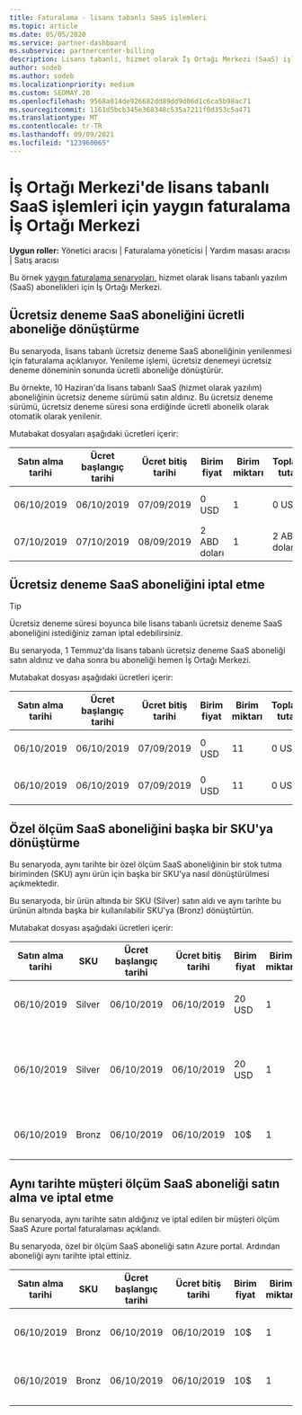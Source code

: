 ```yaml
---
title: Faturalama - lisans tabanlı SaaS işlemleri
ms.topic: article
ms.date: 05/05/2020
ms.service: partner-dashboard
ms.subservice: partnercenter-billing
description: Lisans tabanlı, hizmet olarak İş Ortağı Merkezi (SaaS) işlemleri için yaygın faturalama senaryoları hakkında bilgi alın.
author: sodeb
ms.author: sodeb
ms.localizationpriority: medium
ms.custom: SEOMAY.20
ms.openlocfilehash: 9568a014de926682dd89dd9d06d1c6ca5b98ac71
ms.sourcegitcommit: 1161d5bcb345e368348c535a7211f0d353c5a471
ms.translationtype: MT
ms.contentlocale: tr-TR
ms.lasthandoff: 09/09/2021
ms.locfileid: "123960065"
---
```

# <a name="common-billing-scenarios-for-license-based-saas-transactions-in-partner-center"></a>İş Ortağı Merkezi'de lisans tabanlı SaaS işlemleri için yaygın faturalama İş Ortağı Merkezi

**Uygun roller:** Yönetici aracısı | Faturalama yöneticisi | Yardım masası aracısı | Satış aracısı


Bu örnek [yaygın faturalama senaryoları,](common-billing-scenarios.md) hizmet olarak lisans tabanlı yazılım (SaaS) abonelikleri için İş Ortağı Merkezi.

## <a name="convert-a-free-trial-saas-subscription-to-a-paid-subscription"></a>Ücretsiz deneme SaaS aboneliğini ücretli aboneliğe dönüştürme

Bu senaryoda, lisans tabanlı ücretsiz deneme SaaS aboneliğinin yenilenmesi için faturalama açıklanıyor. Yenileme işlemi, ücretsiz denemeyi ücretsiz deneme döneminin sonunda ücretli aboneliğe dönüştürür.

Bu örnekte, 10 Haziran'da lisans tabanlı SaaS (hizmet olarak yazılım) aboneliğinin ücretsiz deneme sürümü satın aldınız. Bu ücretsiz deneme sürümü, ücretsiz deneme süresi sona erdiğinde ücretli abonelik olarak otomatik olarak yenilenir.

Mutabakat dosyaları aşağıdaki ücretleri içerir:

| Satın alma tarihi | Ücret başlangıç tarihi | Ücret bitiş tarihi | Birim fiyat | Birim miktarı | Toplam tutar | Ücret türü | Abonelik açıklaması |
| ------------- | ----------------- | --------------- | ---------- | ------------- | ------------ | ----------- | ----------------- |
| 06/10/2019 | 06/10/2019 | 07/09/2019 | 0 USD | 1 | 0 USD | Yeni | Ücretsiz deneme sürümü |
| 07/10/2019 | 07/10/2019 | 08/09/2019 | 2 ABD doları | 1 | 2 ABD doları | Yenile | Ücretli abonelik |

## <a name="cancel-a-free-trial-saas-subscription"></a>Ücretsiz deneme SaaS aboneliğini iptal etme

> [!TIP]
> Ücretsiz deneme süresi boyunca bile lisans tabanlı ücretsiz deneme SaaS aboneliğini istediğiniz zaman iptal edebilirsiniz.

Bu senaryoda, 1 Temmuz'da lisans tabanlı ücretsiz deneme SaaS aboneliği satın aldınız ve daha sonra bu aboneliği hemen İş Ortağı Merkezi.

Mutabakat dosyası aşağıdaki ücretleri içerir:

| Satın alma tarihi | Ücret başlangıç tarihi | Ücret bitiş tarihi | Birim fiyat | Birim miktarı | Toplam tutar | Ücret türü | Abonelik açıklaması |
| ------------- | ----------------- | --------------- | ---------- | ------------- | ------------ | ----------- | ----------------- |
| 06/10/2019 | 06/10/2019 | 07/09/2019 | 0 USD | 11 | 0 USD | Yeni | Ücretsiz deneme sürümü |
| 06/10/2019 | 06/10/2019 | 07/09/2019 | 0 USD | 11 | 0 USD | İptal | Ücretsiz deneme sürümü |

## <a name="convert-custom-meter-saas-subscription-to-another-sku"></a>Özel ölçüm SaaS aboneliğini başka bir SKU'ya dönüştürme

Bu senaryoda, aynı tarihte bir özel ölçüm SaaS aboneliğinin bir stok tutma biriminden (SKU) aynı ürün için başka bir SKU'ya nasıl dönüştürülmesi açıkmektedir.

Bu senaryoda, bir ürün altında bir SKU (Silver) satın aldı ve aynı tarihte bu ürünün altında başka bir kullanılabilir SKU'ya (Bronz) dönüştürtün.

Mutabakat dosyası aşağıdaki ücretleri içerir:

| Satın alma tarihi | SKU | Ücret başlangıç tarihi | Ücret bitiş tarihi | Birim fiyat | Birim miktarı | Toplam tutar | Ücret türü | Abonelik açıklaması |
| ------------- | ----------------- | ----------------- | --------------- | ---------- | ------------- | ------------ | ----------- | ----------------- |
| 06/10/2019 | Silver | 06/10/2019 | 06/10/2019 | 20 USD | 1 | 20 USD | Yeni | Özel ölçüm SaaS aboneliği |
| 06/10/2019 | Silver | 06/10/2019 | 06/10/2019 | 20 USD | 1 | -20 ABD doları | Dönüştür | Özel ölçüm SaaS aboneliği için prorated rebill |
| 06/10/2019 | Bronz | 06/10/2019 | 06/10/2019 | 10$ | 1 | 10$ | Dönüştür | Özel ölçüm SaaS aboneliği |

## <a name="purchase-and-cancel-a-customer-meter-saas-subscription-on-same-date"></a>Aynı tarihte müşteri ölçüm SaaS aboneliği satın alma ve iptal etme

Bu senaryoda, aynı tarihte satın aldığınız ve iptal edilen bir müşteri ölçüm SaaS Azure portal faturalaması açıklandı.

Bu senaryoda, özel bir ölçüm SaaS aboneliği satın Azure portal. Ardından aboneliği aynı tarihte iptal ettiniz.

| Satın alma tarihi | SKU | Ücret başlangıç tarihi | Ücret bitiş tarihi | Birim fiyat | Birim miktarı | Toplam tutar | Ücret türü | Abonelik açıklaması |
| ------------- | ------------- |----------------- | --------------- | ---------- | ------------- | ------------ | ----------- | ----------------- |
| 06/10/2019 | Bronz | 06/10/2019 | 06/10/2019 | 10$ | 1 | 10$ | Yeni | Özel ölçüm SaaS aboneliği |
| 06/10/2019 | Bronz | 06/10/2019 | 06/10/2019 | 10$ | 1 | -10 ABD doları | CancelImmediate | Özel ölçüm SaaS aboneliği |
